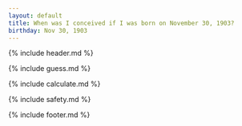 ```yaml
---
layout: default
title: When was I conceived if I was born on November 30, 1903?
birthday: Nov 30, 1903
---
```


{% include header.md %}

{% include guess.md %}

{% include calculate.md %}

{% include safety.md %}

{% include footer.md %}



